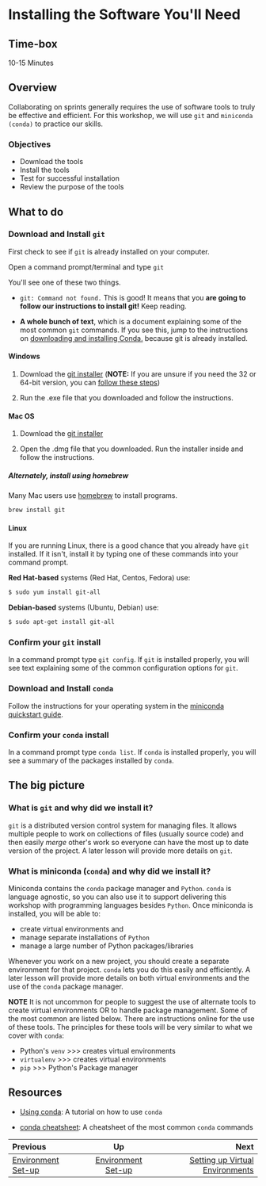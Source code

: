 # Installing the Software You'll Need


## Time-box

10-15 Minutes


## Overview

Collaborating on sprints generally requires the use of software tools to truly be effective and efficient. For this workshop, we will use `git` and `miniconda (conda)` to practice our skills. 

### Objectives

* Download the tools
* Install the tools
* Test for successful installation
* Review the purpose of the tools

## What to do

### Download and Install `git`

First check to see if `git` is already installed on your computer.

Open a command prompt/terminal and type `git`

You'll see one of these two things.

- `git: Command not found.` This is good! It means that you **are going to follow our instructions to install git!** Keep reading.

- **A whole bunch of text**, which is a document explaining some of the most common `git` commands. If you see this, jump to the instructions on [downloading and installing Conda.](#download-and-install-conda) because git is already installed.


#### Windows

1. Download the [git installer](https://git-scm.com/downloads) (**NOTE:** If you are unsure if you need the 32 or 64-bit version, you can [follow these steps](https://support.microsoft.com/en-us/help/15056/windows-7-32-64-bit-faq))

3. Run the .exe file that you downloaded and follow the instructions.

#### Mac OS

1. Download the [git installer](https://git-scm.com/downloads)

2. Open the .dmg file that you downloaded. Run the installer inside and follow the instructions.

##### Alternately, install using homebrew

Many Mac users use [homebrew](http://brew.sh/) to install programs.

```bash
brew install git
```

#### Linux

If you are running Linux, there is a good chance that you already have `git` installed. If it isn't, install it by typing one of these commands into your command prompt.

**Red Hat-based** systems (Red Hat, Centos, Fedora) use:

```bash
$ sudo yum install git-all
```

**Debian-based** systems (Ubuntu, Debian) use:

```bash
$ sudo apt-get install git-all
```

### Confirm your `git` install

In a command prompt type `git config`. If `git` is installed properly, you will see text explaining some of the common configuration options for `git`.


### Download and Install `conda`

Follow the instructions for your operating system in the [miniconda quickstart guide](http://conda.pydata.org/docs/install/quick.html).

### Confirm your `conda` install

In a command prompt type `conda list`. If `conda` is installed properly, you will see a summary of the packages installed by `conda`.


## The big picture

### What is `git` and why did we install it?

`git` is a distributed version control system for managing files. It allows multiple people to work on collections of files (usually source code) and then easily *merge* other's work so everyone can have the most up to date version of the project. A later lesson will provide more details on `git`.

### What is miniconda (`conda`) and why did we install it?

Miniconda contains the `conda` package manager and `Python`. `conda` is language agnostic, so you can also use it to support delivering this workshop with programming languages besides `Python`. Once miniconda is installed, you will be able to: 

* create virtual environments and 
* manage separate installations of `Python` 
* manage a large number of Python packages/libraries

Whenever you work on a new project, you should create a separate environment for that project. `conda` lets you do this easily and efficiently. A later lesson will provide more details on both virtual environments and the use of the `conda` package manager.

**NOTE** It is not uncommon for people to suggest the use of alternate tools to create virtual environments OR to handle package management. Some of the most common are listed below. There are instructions online for the use of these tools. The principles for these tools will be very similar to what we cover with `conda`:

* Python's `venv` >>> creates virtual environments
* `virtualenv` >>> creates virtual environments
* `pip` >>> Python's Package manager

## Resources

* [Using conda](http://conda.pydata.org/docs/using/index.html): A tutorial on how to use `conda`

* [conda cheatsheet](https://conda.io/docs/_downloads/conda-cheatsheet.pdf): A cheatsheet of the most common `conda` commands


| Previous | Up | Next |
|:---------|:---:|-----:|
| [Environment Set-up](./environment_overview.md) | [Environment Set-up](./environment_overview.md) | [Setting up Virtual Environments](./virtual_environments.md) |
